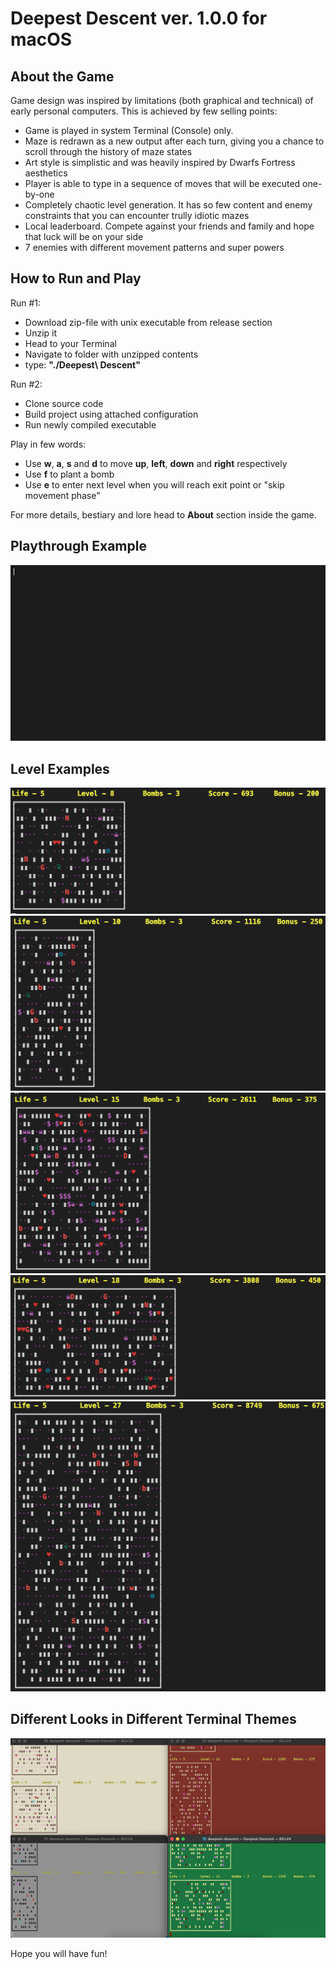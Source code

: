 # Deepest Descent ver. 1.0.0 for macOS

## About the Game
Game design was inspired by limitations (both graphical and technical) of early personal computers. This is achieved by few selling points:
* Game is played in system Terminal (Console) only.
* Maze is redrawn as a new output after each turn, giving you a chance to scroll through the history of maze states
* Art style is simplistic and was heavily inspired by Dwarfs Fortress aesthetics
* Player is able to type in a sequence of moves that will be executed one-by-one
* Completely chaotic level generation. It has so few content and enemy constraints that you can encounter trully idiotic mazes
* Local leaderboard. Compete against your friends and family and hope that luck will be on your side
* 7 enemies with different movement patterns and super powers

## How to Run and Play
Run #1:
* Download zip-file with unix executable from release section
* Unzip it
* Head to your Terminal
* Navigate to folder with unzipped contents
* type: **"./Deepest\ Descent"**

Run #2:
* Clone source code
* Build project using attached configuration
* Run newly compiled executable

Play in few words:
* Use **w**, **a**, **s** and **d** to move **up**, **left**, **down** and **right** respectively
* Use **f** to plant a bomb
* Use **e** to enter next level when you will reach exit point or "skip movement phase"

For more details, bestiary and lore head to **About** section inside the game.

## Playthrough Example
![Quick playthrough](/Img/deepest-descent.gif)

## Level Examples
![Level #1 example](/Img/deepest-descent-lvl-01.png)
![Level #2 example](/Img/deepest-descent-lvl-02.png)
![Level #3 example](/Img/deepest-descent-lvl-03.png)
![Level #4 example](/Img/deepest-descent-lvl-04.png)
![Level #5 example](/Img/deepest-descent-lvl-05.png)

## Different Looks in Different Terminal Themes
![Different colour schemes](/Img/deepest-descent-consoles.png)

Hope you will have fun!
